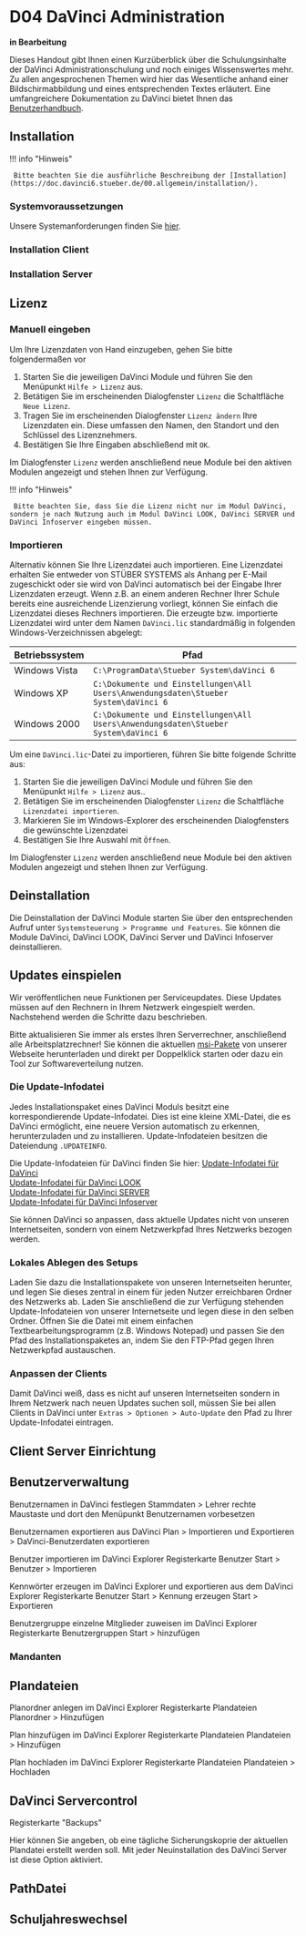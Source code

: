 # D04 DaVinci Administration

**in Bearbeitung**

Dieses Handout gibt Ihnen einen Kurzüberblick über die Schulungsinhalte der DaVinci Administrationschulung und noch einiges Wissenswertes mehr. Zu allen angesprochenen Themen wird hier das Wesentliche anhand einer Bildschirmabbildung und eines entsprechenden Textes erläutert. Eine umfangreichere Dokumentation zu DaVinci bietet Ihnen das  [Benutzerhandbuch](https://doc.davinci6.stueber.de).

## Installation

!!! info "Hinweis"

     Bitte beachten Sie die ausführliche Beschreibung der [Installation](https://doc.davinci6.stueber.de/00.allgemein/installation/). 

### Systemvoraussetzungen

Unsere Systemanforderungen finden Sie [hier](https://doc.davinci6.stueber.de/00.allgemein/requirements/).

### Installation Client

### Installation Server

## Lizenz

### Manuell eingeben

Um Ihre Lizenzdaten von Hand einzugeben, gehen Sie bitte folgendermaßen vor

1. Starten Sie die jeweiligen DaVinci Module und führen Sie den Menüpunkt `Hilfe > Lizenz` aus.
2. Betätigen Sie im erscheinenden Dialogfenster `Lizenz` die Schaltfläche `Neue Lizenz`.
3. Tragen Sie im erscheinenden Dialogfenster `Lizenz ändern` Ihre Lizenzdaten ein. Diese umfassen den Namen, den Standort und den Schlüssel des Lizenznehmers.
4. Bestätigen Sie Ihre Eingaben abschließend mit `OK`.

Im Dialogfenster `Lizenz` werden anschließend neue Module bei den aktiven Modulen angezeigt und stehen Ihnen zur Verfügung.

!!! info "Hinweis"

     Bitte beachten Sie, dass Sie die Lizenz nicht nur im Modul DaVinci, sondern je nach Nutzung auch im Modul DaVinci LOOK, DaVinci SERVER und DaVinci Infoserver eingeben müssen.

### Importieren

Alternativ können Sie Ihre Lizenzdatei auch importieren. Eine Lizenzdatei erhalten Sie entweder von STÜBER SYSTEMS als Anhang per E-Mail zugeschickt oder sie wird von DaVinci automatisch bei der Eingabe Ihrer Lizenzdaten erzeugt. Wenn z.B. an einem anderen Rechner Ihrer Schule bereits eine ausreichende Lizenzierung vorliegt, können Sie einfach die Lizenzdatei dieses Rechners importieren. Die erzeugte bzw. importierte Lizenzdatei wird unter dem Namen `DaVinci.lic` standardmäßig in folgenden Windows-Verzeichnissen abgelegt:

Betriebssystem | Pfad
-------------- | ----
Windows Vista | `C:\ProgramData\Stueber System\daVinci 6`
Windows XP | `C:\Dokumente und Einstellungen\All Users\Anwendungsdaten\Stueber System\daVinci 6`
Windows 2000 | `C:\Dokumente und Einstellungen\All Users\Anwendungsdaten\Stueber System\daVinci 6`

Um eine `DaVinci.lic`-Datei zu importieren, führen Sie bitte folgende Schritte aus:

1. Starten Sie die jeweiligen DaVinci Module und führen Sie den Menüpunkt `Hilfe > Lizenz` aus..
2. Betätigen Sie im erscheinenden Dialogfenster `Lizenz` die Schaltfläche `Lizenzdatei importieren`.
3. Markieren Sie im Windows-Explorer des erscheinenden Dialogfensters die gewünschte Lizenzdatei
4. Bestätigen Sie Ihre Auswahl mit `Öffnen`.

Im Dialogfenster `Lizenz` werden anschließend neue Module bei den aktiven Modulen angezeigt und stehen Ihnen zur Verfügung.

## Deinstallation

Die Deinstallation der DaVinci Module starten Sie über den entsprechenden Aufruf unter `Systemsteuerung > Programme und Features`. Sie können die Module DaVinci, DaVinci LOOK, DaVinci Server und DaVinci Infoserver deinstallieren.

## Updates einspielen 

Wir veröffentlichen neue Funktionen per Serviceupdates. Diese Updates müssen auf den Rechnern in Ihrem Netzwerk eingespielt werden. Nachstehend werden die Schritte dazu beschrieben.

Bitte aktualisieren Sie immer als erstes Ihren Serverrechner, anschließend alle Arbeitsplatzrechner! Sie können die aktuellen [msi-Pakete](https://davinci.stueber.de/download.php) von unserer Webseite herunterladen und direkt per Doppelklick starten oder dazu ein Tool zur Softwareverteilung nutzen.

### Die Update-Infodatei

Jedes Installationspaket eines DaVinci Moduls besitzt eine korrespondierende Update-Infodatei. Dies ist eine kleine XML-Datei, die es DaVinci ermöglicht, eine neuere Version automatisch zu erkennen, herunterzuladen und zu installieren. Update-Infodateien besitzen die Dateiendung `.UPDATEINFO`.

Die Update-Infodateien für DaVinci finden Sie hier: [Update-Infodatei für DaVinci](https://download.stueber.de/bin/de/davinci/v6/davinci6.updateinfo)<br>
[Update-Infodatei für DaVinci LOOK](https://download.stueber.de/bin/de/davinci/v6/davinci6look.updateinfo)<br>
[Update-Infodatei für DaVinci SERVER](https://download.stueber.de/bin/de/davinci/v6/davinci6server.updateinfo)<br>
[Update-Infodatei für DaVinci Infoserver](https://download.stueber.de/bin/de/davinci/v6/davinci6infoserver.updateinfo)

Sie können DaVinci so anpassen, dass aktuelle Updates nicht von unseren Internetseiten, sondern von einem Netzwerkpfad Ihres Netzwerks bezogen werden.

### Lokales Ablegen des Setups

Laden Sie dazu die Installationspakete von unseren Internetseiten herunter, und legen Sie dieses zentral in einem für jeden Nutzer erreichbaren Ordner des Netzwerks ab. Laden Sie anschließend die zur Verfügung stehenden Update-Infodateien von unserer Internetseite und legen diese in den selben Ordner. Öffnen Sie die Datei mit einem einfachen Textbearbeitungsprogramm (z.B. Windows Notepad) und passen Sie den Pfad des Installationspaketes an, indem Sie den FTP-Pfad gegen Ihren Netzwerkpfad austauschen.

### Anpassen der Clients

Damit DaVinci weiß, dass es nicht auf unseren Internetseiten sondern in Ihrem Netzwerk nach neuen Updates suchen soll, müssen Sie bei allen Clients in DaVinci unter `Extras > Optionen > Auto-Update` den Pfad zu Ihrer Update-Infodatei eintragen.

## Client Server Einrichtung

## Benutzerverwaltung

Benutzernamen in DaVinci festlegen Stammdaten > Lehrer rechte Maustaste und dort den Menüpunkt Benutzernamen vorbesetzen

Benutzernamen exportieren aus DaVinci Plan > Importieren und Exportieren > DaVinci-Benutzerdaten exportieren

Benutzer importieren im DaVinci Explorer Registerkarte Benutzer Start > Benutzer > Importieren

Kennwörter erzeugen im DaVinci Explorer und exportieren aus dem DaVinci Explorer Registerkarte Benutzer Start > Kennung erzeugen Start > Exportieren

Benutzergruppe einzelne Mitglieder zuweisen im DaVinci Explorer Registerkarte Benutzergruppen Start > hinzufügen

### Mandanten

## Plandateien

Planordner anlegen im DaVinci Explorer Registerkarte Plandateien Planordner > Hinzufügen

Plan hinzufügen im DaVinci Explorer Registerkarte Plandateien Plandateien > Hinzufügen

Plan hochladen im DaVinci Explorer Registerkarte Plandateien Plandateien > Hochladen

## DaVinci Servercontrol

Registerkarte "Backups"

Hier können Sie angeben, ob eine tägliche Sicherungskoprie der aktuellen Plandatei erstellt werden soll. Mit jeder Neuinstallation des DaVinci Server ist diese Option aktiviert.

## PathDatei

## Schuljahreswechsel



